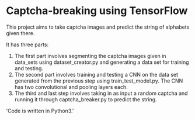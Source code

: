 # Captcha-breaking using TensorFlow

This project aims to take captcha images and predict the string of alphabets given there.

It has three parts:
1. The first part involves segmenting the captcha images given in data_sets using dataset_creator.py and generating a data set for training and testing.
2. The second part involves training and testing a CNN on the data set generated from the previous step using train_test_model.py. The CNN has two convolutional and pooling layers each.
3. The third and last step involves taking in as input a random captcha and running it through captcha_breaker.py to predict the string.

'Code is written in Python3.'
